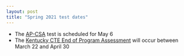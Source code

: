 ```yaml
---
layout: post
title: "Spring 2021 test dates"
---
```


* The [AP-CSA](https://apcentral.collegeboard.org/courses/exam-dates-and-fees) test is scheduled for May 6
* The [Kentucky CTE End of Program Assessment](https://sites.google.com/fayette.kyschools.us/fcps-cte-instructor-resources/eop) will occur between March 22 and April 30
